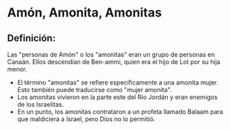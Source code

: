 # Amón, Amonita, Amonitas

## Definición: 

Las "personas de Amón" o los "amonitas" eran un grupo de personas en Canaán. Ellos descendían de Ben-ammi, quien era el hijo de Lot por su hija menor.

* El término "amonitas" se refiere específicamente a una amonita mujer. Esto también puede traducirse como "mujer amonita".
* Los amonitas vivieron en la parte este del Río Jordán y eran enemigos de los Israelitas.
* En un punto, los amonitas contrataron a un profeta llamado Balaam para que maldiciera a Israel, pero Dios no lo permitió.

